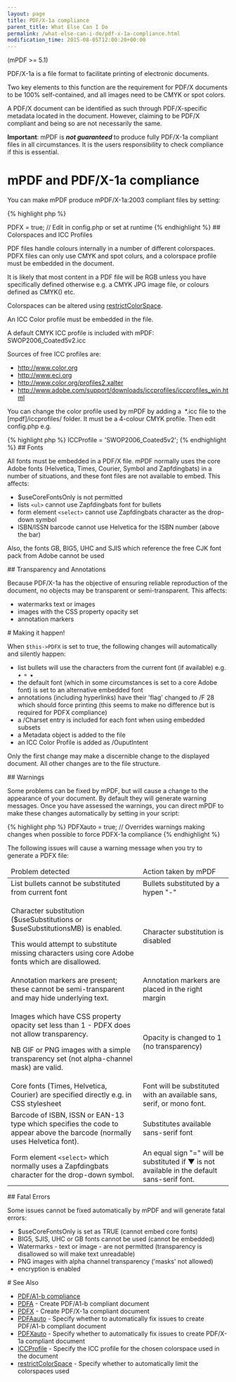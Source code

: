 ```yaml
---
layout: page
title: PDF/X-1a compliance
parent_title: What Else Can I Do
permalink: /what-else-can-i-do/pdf-x-1a-compliance.html
modification_time: 2015-08-05T12:00:20+00:00
---
```


<p>(mPDF &gt;= 5.1)</p>
<p>PDF/X-1a is a file format to facilitate printing of electronic documents.</p>
<p>Two key elements to this function are the requirement for PDF/X documents to be 100% self-contained, and all images need to be CMYK or spot colors.</p>
<p>A PDF/X document can be identified as such through PDF/X-specific metadata located in the document. However, claiming to be PDF/X compliant and being so are not necessarily the same.</p>
<p class="manual_block"><b>Important</b>: mPDF is <b><i>not guaranteed </i></b>to produce fully PDF/X-1a compliant files in all circumstances. It is the users responsibility to check compliance if this is essential.</p>

# mPDF and PDF/X-1a compliance

<p>You can make mPDF produce mPDF/X-1a:2003 compliant files by setting:</p>

{% highlight php %}
<?php

$this->PDFX = true; // Edit in config.php or set at runtime
{% endhighlight %}

## Colorspaces and ICC Profiles

<p>PDF files handle colours internally in a number of different colorspaces. PDFX files can only use CMYK and spot colurs, and a colorspace profile must be embedded in the document.</p>
<p>It is likely that most content in a PDF file will be RGB unless you have specifically defined otherwise e.g. a CMYK JPG image file, or colours defined as CMYK() etc.</p>
<p>Colorspaces can be altered using <a href="{{ "/reference/mpdf-variables/restrictcolorspace.html" | prepend: site.baseurl }}">restrictColorSpace</a>.</p>
<p>An ICC Color profile must be embedded in the file.</p>
<p>A default CMYK ICC profile is included with mPDF: SWOP2006_Coated5v2.icc</p>
<p>Sources of free ICC profiles are:</p>
<ul>
<li><a href="http://www.color.org/">http://www.color.org</a></li>
<li><a href="http://www.eci.org/">http://www.eci.org</a> </li>
<li><a href="http://www.color.org/profiles2.xalter">http://www.color.org/profiles2.xalter </a></li>
<li><a href="http://www.adobe.com/support/downloads/iccprofiles/iccprofiles_win.html">http://www.adobe.com/support/downloads/iccprofiles/iccprofiles_win.html </a></li>
</ul>
<p>You can change the color profile used by mPDF by adding a&nbsp; <span class="filename">*.icc</span> file to the <span class="filename">[mpdf]/iccprofiles/</span> folder. It must be a 4-colour CMYK profile. Then edit <span class="filename">config.php</span> e.g.</p>

{% highlight php %}
<?php

$this->ICCProfile = 'SWOP2006_Coated5v2';
{% endhighlight %}

## Fonts

<p>All fonts must be embedded in a PDF/X file. mPDF normally uses the core Adobe fonts (Helvetica, Times, Courier, Symbol and Zapfdingbats) in a number of situations, and these font files are not available to embed. This affects:</p>
<ul>
<li><span class="parameter">$useCoreFontsOnly</span> is not permitted</li>
<li>lists <code>&lt;ul&gt;</code> cannot use Zapfdingbats font for bullets</li>
<li>form element <code>&lt;select&gt;</code> cannot use Zapfdingbats character as the drop-down symbol</li>
<li>ISBN/ISSN barcode cannot use Helvetica for the ISBN number (above the bar)</li>
</ul>
<p>Also, the fonts GB, BIG5, UHC and SJIS which reference the free CJK font pack from Adobe cannot be used</p>

## Transparency and Annotations

<p>Because PDF/X-1a has the objective of ensuring reliable reproduction of the document, no objects may be transparent or semi-transparent. This affects:</p>
<ul>
<li>watermarks text or images</li>
<li>images with the CSS property <span class="parameter">opacity</span> set</li>
<li>annotation markers</li>
</ul>

# Making it happen!

<p>When <code>$this-&gt;PDFX</code> is set to true, the following changes will automatically and silently happen:</p>
<ul>
<li>list bullets will use the characters from the current font (if available) e.g. • ⚬ ▪ </li>
<li>the default font (which in some circumstances is set to a core Adobe font) is set to an alternative embedded font</li>
<li>annotations (including hyperlinks) have their 'flag' changed to /F 28 which should force printing (this seems to make no difference but is required for PDFX compliance)</li>
<li>a /Charset entry is included for each font when using embedded subsets</li>
<li>a Metadata object is added to the file </li>
<li>an ICC Color Profile is added as /OuputIntent</li>
</ul>
<p>Only the first change may make a discernible change to the displayed document. All other changes are to the file structure.</p>

## Warnings

<p>Some problems can be fixed by mPDF, but will cause a change to the appearance of your document. By default they will generate warning messages. Once you have assessed the warnings, you can direct mPDF to make these changes automatically by setting in your script:</p>

{% highlight php %}
<?php

$mpdf->PDFXauto = true; // Overrides warnings making changes when possible to force PDFX-1a compliance
{% endhighlight %}

<p>The following issues will cause a warning message when you try to generate a PDFX file:</p>
<table class="table"> <thead>
<tr>
<td>Problem detected</td>
<td>Action taken by mPDF</td>
</tr>
</thead> <tbody>
<tr>
<td>List bullets cannot be substituted from current font</td>
<td>Bullets substituted by a hypen "-"</td>
</tr>
<tr>
<td>
<p>Character substitution (<span class="parameter">$useSubstitutions</span> or <span class="parameter">$useSubstitutionsMB</span>) is enabled.</p>
<p>This would attempt to substitute missing characters using core Adobe fonts which are disallowed.</p>
</td>
<td>Character substitution is disabled

</td>
</tr>
<tr>
<td>Annotation markers are present; these cannot be semi-transparent and may hide underlying text.</td>
<td>Annotation markers are placed in the right margin</td>
</tr>
<tr>
<td>
<p>Images which have CSS property opacity set less than 1 - PDFX does not allow transparency.</p>
<p>NB GIF or PNG images with a simple transparency set (not alpha-channel mask) are valid.</p>
</td>
<td>Opacity is changed to 1 (no transparency)</td>
</tr>
<tr>
<td>Core fonts (Times, Helvetica, Courier) are specified directly e.g. in CSS stylesheet</td>
<td>Font will be substituted with an available sans, serif, or mono font.</td>
</tr>
<tr>
<td>Barcode of ISBN, ISSN or EAN-13 type which specifies the code to appear above the barcode (normally uses Helvetica font).</td>
<td>Substitutes available sans-serif font</td>
</tr>
<tr>
<td>Form element <code>&lt;select&gt;</code> which normally uses a Zapfdingbats character for the drop-down symbol.</td>
<td>An equal sign "=" will be substituted if ▼ is not available in the default sans-serif font.</td>
</tr>
</tbody> </table>

## Fatal Errors

<p>Some issues cannot be fixed automatically by mPDF and will generate fatal errors:</p>
<ul>
<li><span class="parameter">$useCoreFontsOnly</span> is set as <span class="smallblock">TRUE</span> (cannot embed core fonts)</li>
<li>BIG5, SJIS, UHC or GB fonts cannot be used (cannot be embedded)</li>
<li>Watermarks - text or image - are not permitted (transparency is disallowed so will make text unreadable)</li>
<li>PNG images with alpha channel transparency ('masks' not allowed)</li>
<li>encryption is enabled</li>
</ul>

# See Also

<ul>
<li class="manual_boxlist"><a href="{{ "/what-else-can-i-do/pdf-a1-b-compliance.html" | prepend: site.baseurl }}">PDF/A1-b compliance</a></li>
<li class="manual_boxlist"><a href="{{ "/reference/mpdf-variables/pdfa.html" | prepend: site.baseurl }}">PDFA</a> - Create PDF/A1-b compliant document</li>
<li class="manual_boxlist"><a href="{{ "/reference/mpdf-variables/pdfx.html" | prepend: site.baseurl }}">PDFX</a> - Create PDF/X-1a compliant document</li>
<li class="manual_boxlist"><a href="{{ "/reference/mpdf-variables/pdfaauto.html" | prepend: site.baseurl }}">PDFAauto</a> - Specify whether to automatically fix issues to create PDF/A1-b compliant document</li>
<li class="manual_boxlist"><a href="{{ "/reference/mpdf-variables/pdfxauto.html" | prepend: site.baseurl }}">PDFXauto</a> - Specify whether to automatically fix issues to create PDF/X-1a compliant document</li>
<li class="manual_boxlist"><a href="{{ "/reference/mpdf-variables/iccprofile.html" | prepend: site.baseurl }}">ICCProfile</a> - Specify the ICC profile for the chosen colorspace used in the document</li>
<li class="manual_boxlist"><a href="{{ "/reference/mpdf-variables/restrictcolorspace.html" | prepend: site.baseurl }}">restrictColorSpace</a> - Specify whether to automatically limit the colorspaces used</li>
</ul>

